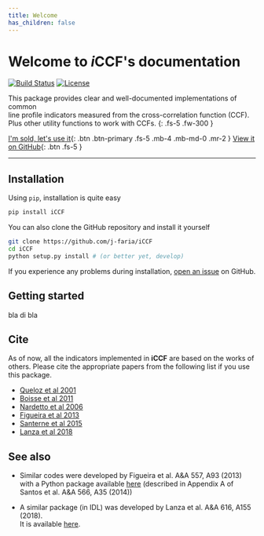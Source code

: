 ```yaml
---
title: Welcome
has_children: false
---
```


<h1>Welcome to <i>i</i>CCF's documentation</h1>

[![Build Status](https://travis-ci.org/j-faria/iCCF.svg?branch=master)](https://travis-ci.org/j-faria/iCCF)
[![License](https://img.shields.io/github/license/j-faria/iCCF.svg)](https://github.com/j-faria/iCCF/blob/master/LICENSE)

This package provides clear and well-documented implementations of common  
line profile indicators measured from the cross-correlation function (CCF).  
Plus other utility functions to work with CCFs.
{: .fs-5 .fw-300 }

<!-- When searching for exoplanets with the radial-velocity (RV) method, -->
<!-- these indicators are sometimes used as tracers of stellar activity. -->
<!-- {: .fs-5 .fw-300 } -->

[I'm sold, let's use it](#){: .btn .btn-primary .fs-5 .mb-4 .mb-md-0 .mr-2 }
[View it on GitHub](https://github.com/j-faria/iCCF){: .btn .fs-5 }

---

## Installation

Using `pip`, installation is quite easy

```bash
pip install iCCF
```


You can also clone the GitHub repository and install it yourself

```bash
git clone https://github.com/j-faria/iCCF
cd iCCF
python setup.py install # (or better yet, develop)
```

If you experience any problems during installation,
[open an issue](https://github.com/j-faria/iCCF/issues) on GitHub.


## Getting started

bla di bla


## Cite

As of now, all the indicators implemented in **iCCF**
are based on the works of others.
Please cite the appropriate papers from the following list
if you use this package.

  - [Queloz et al 2001](https://doi.org/10.1051/0004-6361:20011308)
  - [Boisse et al 2011](https://doi.org/10.1051/0004-6361/201014354)
  - [Nardetto et al 2006](https://doi.org/10.1051/0004-6361:20054333)
  - [Figueira et al 2013](https://www.aanda.org/articles/aa/abs/2013/09/aa20779-12/aa20779-12.html)
  - [Santerne et al 2015](https://doi.org/10.1093/mnras/stv1080)
  - [Lanza et al 2018](https://doi.org/10.1051/0004-6361/201731010)
  

## See also

- Similar codes were developed by Figueira et al. A&A 557, A93 (2013)  
  with a Python package available [here](https://bitbucket.org/pedrofigueira/line-profile-indicators/src/master/)
  (described in Appendix A of Santos et al. A&A 566, A35 (2014))

- A similar package (in IDL) was developed by Lanza et al. A&A 616, A155 (2018).  
  It is available [here](https://www.ict.inaf.it/gitlab/antonino.lanza/HARPSN_spectral_line_profile_indicators).